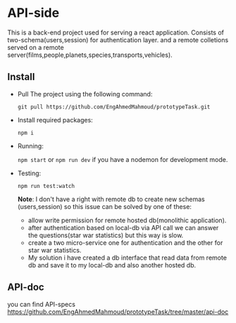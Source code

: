 # API-side
This is a back-end project used for serving a react application. Consists of two-schema(users,session) for authentication layer.
and a remote colletions served on a remote server(films,people,planets,species,transports,vehicles).

## Install
- Pull The project using the following command:

  `git pull https://github.com/EngAhmedMahmoud/prototypeTask.git`
- Install required packages:
  
  `npm i`
 
 - Running:
 
   `npm start` or `npm run dev` if you have a nodemon for development mode.
   
 - Testing:
 
   `npm run test:watch`
   
   **Note**: I don't have a right with remote db to create new schemas (users,session) so  this issue can be solved by one of these:
   - allow write permission for remote hosted db(monolithic application).
   - after authentication based on local-db via API call we can answer the questions(star war statistics) but this way is slow.
   - create a two micro-service one for authentication and the other for  star war statistics.
   - My solution i have created a db interface that read data from remote db and save it to my local-db and also another hosted db.
   
  
## API-doc
   you can find API-specs https://github.com/EngAhmedMahmoud/prototypeTask/tree/master/api-doc
